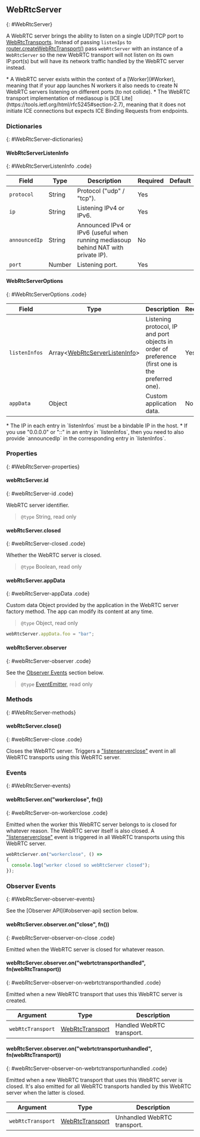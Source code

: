 ## WebRtcServer
{: #WebRtcServer}

<section markdown="1">

A WebRTC server brings the ability to listen on a single UDP/TCP port to [WebRtcTransports](#WebRtcTransport). Instead of passing `listenIps` to [router.createWebRtcTransport()](#router-createWebRtcTransport) pass `webRtcServer` with an instance of a `WebRtcServer` so the new WebRTC transport will not listen on its own IP:port(s) but will have its network traffic handled by the WebRTC server instead.

<div markdown="1" class="note">
* A WebRTC server exists within the context of a [Worker](#Worker), meaning that if your app launches N workers it also needs to create N WebRTC servers listening on different ports (to not collide).
* The WebRTC transport implementation of mediasoup is [ICE Lite](https://tools.ietf.org/html/rfc5245#section-2.7), meaning that it does not initiate ICE connections but expects ICE Binding Requests from endpoints.
</div>

</section>


### Dictionaries
{: #WebRtcServer-dictionaries}

<section markdown="1">

#### WebRtcServerListenInfo
{: #WebRtcServerListenInfo .code}

<div markdown="1" class="table-wrapper L3">

Field         | Type    | Description   | Required | Default
------------- | ------- | ------------- | -------- | ---------
`protocol`    | String  | Protocol ("udp" / "tcp"). | Yes |
`ip`          | String  | Listening IPv4 or IPv6. | Yes      |
`announcedIp` | String  | Announced IPv4 or IPv6 (useful when running mediasoup behind NAT with private IP). | No      |
`port`        | Number  | Listening port. | Yes |

</div>

#### WebRtcServerOptions
{: #WebRtcServerOptions .code}

<div markdown="1" class="table-wrapper L3">

Field        | Type    | Description   | Required | Default
------------ | ------- | ------------- | -------- | ---------
`listenInfos`  | Array&lt;[WebRtcServerListenInfo](#WebRtcServerListenInfo)&gt; | Listening protocol, IP and port objects in order of preference (first one is the preferred one). | Yes |
`appData`    | Object  | Custom application data. | No | `{ }`

</div>

<div markdown="1" class="note">
* The IP in each entry in `listenInfos` must be a bindable IP in the host.
* If you use "0.0.0.0" or "::" in an entry in `listenInfos`, then you need to also provide `announcedIp` in the corresponding entry in `listenInfos`.
</div>

</section>


### Properties
{: #WebRtcServer-properties}

<section markdown="1">


#### webRtcServer.id
{: #webRtcServer-id .code}

WebRTC server identifier.

> `@type` String, read only

#### webRtcServer.closed
{: #webRtcServer-closed .code}

Whether the WebRTC server is closed.

> `@type` Boolean, read only

#### webRtcServer.appData
{: #webRtcServer-appData .code}

Custom data Object provided by the application in the WebRTC server factory method. The app can modify its content at any time.

> `@type` Object, read only

```javascript
webRtcServer.appData.foo = "bar";
```

#### webRtcServer.observer
{: #webRtcServer-observer .code}

See the [Observer Events](#WebRtcServer-observer-events) section below.

> `@type` [EventEmitter](https://nodejs.org/api/events.html#events_class_eventemitter), read only

</section>



### Methods
{: #WebRtcServer-methods}

<section markdown="1">

#### webRtcServer.close()
{: #webRtcServer-close .code}

Closes the WebRTC server. Triggers a ["listenserverclose"](#transport-on-listenserverclose) event in all WebRTC transports using this WebRTC server.

</section>


### Events
{: #WebRtcServer-events}

<section markdown="1">

#### webRtcServer.on("workerclose", fn())
{: #webRtcServer-on-workerclose .code}

Emitted when the worker this WebRTC server belongs to is closed for whatever reason. The WebRTC server itself is also closed. A ["listenserverclose"](#transport-on-listenserverclose) event is triggered in all WebRTC transports using this WebRTC server.

```javascript
webRtcServer.on("workerclose", () =>
{
  console.log("worker closed so webRtcServer closed");
});
```

</section>


### Observer Events
{: #WebRtcServer-observer-events}

<section markdown="1">

<div markdown="1" class="note">
See the [Observer API](#observer-api) section below.
</div>

#### webRtcServer.observer.on("close", fn())
{: #webRtcServer-observer-on-close .code}

Emitted when the WebRTC server is closed for whatever reason.

#### webRtcServer.observer.on("webrtctransporthandled", fn(webRtcTransport))
{: #webRtcServer-observer-on-webrtctransporthandled .code}

Emitted when a new WebRTC transport that uses this WebRTC server is created.

<div markdown="1" class="table-wrapper L3">

Argument    | Type    | Description   
----------- | ------- | ----------------
`webRtcTransport` | [WebRtcTransport](#WebRtcTransport) | Handled WebRTC transport.

</div>

#### webRtcServer.observer.on("webrtctransportunhandled", fn(webRtcTransport))
{: #webRtcServer-observer-on-webrtctransportunhandled .code}

Emitted when a new WebRTC transport that uses this WebRTC server is closed. It's also emitted for all WebRTC transports handled by this WebRTC server when the latter is closed.

<div markdown="1" class="table-wrapper L3">

Argument    | Type    | Description   
----------- | ------- | ----------------
`webRtcTransport` | [WebRtcTransport](#WebRtcTransport) | Unhandled WebRTC transport.

</div>

</section>
